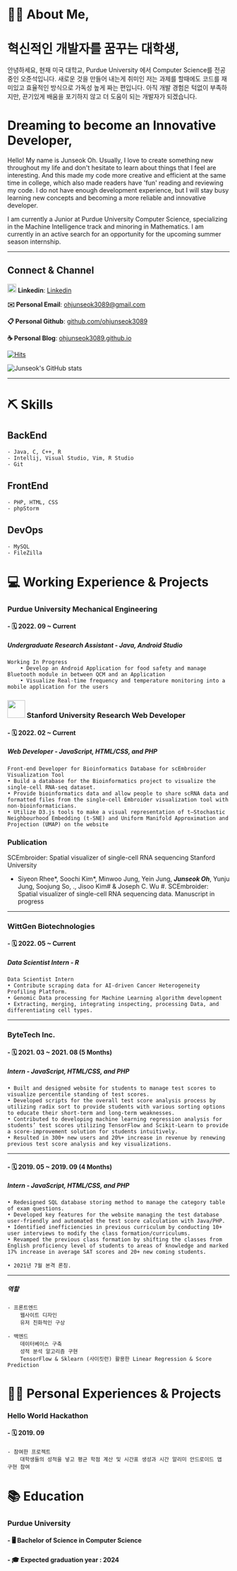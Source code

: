 
💁🏻 About Me, 
======================

# 혁신적인 개발자를 꿈꾸는 대학생,

안녕하세요, 현재 미국 대학교, Purdue University 에서 Computer Science를 전공 중인 오준석입니다.
새로운 것을 만들어 내는게 취미인 저는 과제를 할때에도 코드를 재미있고 효율적인 방식으로 가독성 높게 짜는 편입니다.
아직 개발 경험은 턱없이 부족하지만, 끈기있게 배움을 포기하지 않고 더 도움이 되는 개발자가 되겠습니다.

# Dreaming to become an Innovative Developer,

Hello! My name is Junseok Oh.
Usually, I love to create something new throughout my life and don't hesitate to learn about
things that I feel are interesting. And this made my code more creative and efficient at the same time in college,
which also made readers have 'fun' reading and reviewing my code.
I do not have enough development experience, but I will stay busy learning new concepts and becoming a more reliable and innovative developer.

I am currently a Junior at Purdue University Computer Science, specializing in the Machine Intelligence track and minoring in Mathematics. I am currently in an active search for an opportunity for the upcoming summer season internship.

* * *
## Connect & Channel 
<img src='https://user-images.githubusercontent.com/50987316/163688697-676962b1-acc0-45dc-8744-6370aae63b89.png' style='width: 20px'> **Linkedin**: [Linkedin](https://www.linkedin.com/in/junseok-oh-38789b178/)

**✉️ Personal Email**:   [ohjunseok3089@gmail.com](ohjunseok3089@gmail.com)

**📋 Personal Github**:  [github.com/ohjunseok3089](https://github.com/ohjunseok3089)

**☕️ Personal Blog**:    [ohjunseok3089.github.io](https://ohjunseok3089.github.io)

[![Hits](https://hits.sh/github.com/ohjunseok3089/hits.svg?view=today-total&label=Visitors)](https://hits.sh/github.com/ohjunseok3089/hits/)

![Junseok's GitHub stats](https://github-readme-stats.vercel.app/api?username=ohjunseok3089&theme=dark&show_icons=true)

* * *

⛏️ Skills
======================

## BackEnd
    - Java, C, C++, R
    - Intellij, Visual Studio, Vim, R Studio
    - Git
## FrontEnd
    - PHP, HTML, CSS
    - phpStorm
## DevOps
    - MySQL
    - FileZilla
    
💻 Working Experience & Projects
======================
### Purdue University Mechanical Engineering
#### - 🗓 2022. 09 ~ Current
##### Undergraduate Research Assistant - Java, Android Studio
    Working In Progress
        • Develop an Android Application for food safety and manage Bluetooth module in between QCM and an Application
        • Visualize Real-time frequency and temperature monitoring into a mobile application for the users


### <img src='https://user-images.githubusercontent.com/50987316/162639916-01b195e8-6f50-449b-9d97-796b6a3a0104.png' style="width: 40px"> Stanford University Research Web Developer
#### - 🗓 2022. 02 ~ Current
##### Web Developer - JavaScript, HTML/CSS, and PHP
    
    Front-end Developer for Bioinformatics Database for scEmbroider Visualization Tool
    • Build a database for the Bioinformatics project to visualize the single-cell RNA-seq dataset.
    • Provide bioinformatics data and allow people to share scRNA data and formatted files from the single-cell Embroider visualization tool with non-bioinformaticians.
    • Utilize D3.js tools to make a visual representation of t–Stochastic Neighbourhood Embedding (t-SNE) and Uniform Manifold Approximation and Projection (UMAP) on the website

### Publication

SCEmbroider: Spatial visualizer of single-cell RNA sequencing
Stanford University
- Siyeon Rhee*, Soochi Kim*, Minwoo Jung, Yein Jung, _**Junseok Oh**_, Yunju Jung, Soojung So, ., Jisoo Kim# & Joseph C. Wu #. SCEmbroider: Spatial visualizer of single-cell RNA sequencing data. Manuscript in progress

<hr/>

### WittGen Biotechnologies
#### - 🗓 2022. 05 ~ Current
##### Data Scientist Intern - R
    Data Scientist Intern 
    • Contribute scraping data for AI-driven Cancer Heterogeneity Profiling Platform.
    • Genomic Data processing for Machine Learning algorithm development
    • Extracting, merging, integrating inspecting, processing Data, and differentiating cell types.
    
<hr/>

### ByteTech Inc.
#### - 🗓 2021. 03 ~ 2021. 08 (5 Months)
##### Intern - JavaScript, HTML/CSS, and PHP
    • Built and designed website for students to manage test scores to visualize percentile standing of test scores.
    • Developed scripts for the overall test score analysis process by utilizing radix sort to provide students with various sorting options to educate their short-term and long-term weaknesses. 
    • Contributed to developing machine learning regression analysis for students’ test scores utilizing TensorFlow and Scikit-Learn to provide a score-improvement solution for students intuitively.
    • Resulted in 300+ new users and 20%+ increase in revenue by renewing previous test score analysis and key visualizations.
     
<hr/>
   
#### - 🗓 2019. 05 ~ 2019. 09 (4 Months)
##### Intern - JavaScript, HTML/CSS, and PHP
    • Redesigned SQL database storing method to manage the category table of exam questions.
    • Developed key features for the website managing the test database user-friendly and automated the test score calculation with Java/PHP.
    • Identified inefficiencies in previous curriculum by conducting 10+ user interviews to modify the class formation/curriculums.
    • Revamped the previous class formation by shifting the classes from English proficiency level of students to areas of knowledge and marked 17% increase in average SAT scores and 20+ new coming students.

    • 2021년 7월 본격 론칭.
        
<hr/>

##### 역할
    - 프론트엔드
        웹사이트 디자인
        유저 친화적인 구상
        
    - 백엔드
        데이터베이스 구축
        성적 분석 알고리즘 구현
        TensorFlow & Sklearn (사이킷런) 활용한 Linear Regression & Score Prediction

🚴‍♂️ Personal Experiences & Projects
======================
### Hello World Hackathon
#### - 🗓 2019. 09
    - 참여한 프로젝트
        대학생들의 성적을 넣고 평균 학점 계산 및 시간표 생성과 시간 알리미 안드로이드 앱 구현 참여

📚 Education
======================
### Purdue University
#### - 🖥 Bachelor of Science in Computer Science
#### - 🎓 Expected graduation year : 2024

